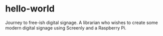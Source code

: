 # hello-world
Journey to free-ish digital signage.
A librarian who wishes to create some modern digital signage using Screenly and a Raspberry Pi.
